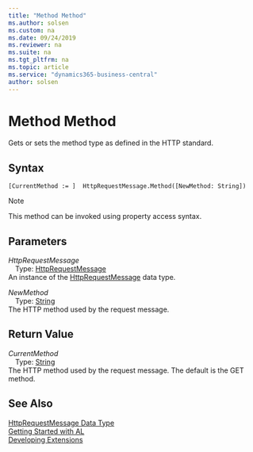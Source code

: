 ```yaml
---
title: "Method Method"
ms.author: solsen
ms.custom: na
ms.date: 09/24/2019
ms.reviewer: na
ms.suite: na
ms.tgt_pltfrm: na
ms.topic: article
ms.service: "dynamics365-business-central"
author: solsen
---
```

[//]: # (START>DO_NOT_EDIT)
[//]: # (IMPORTANT:Do not edit any of the content between here and the END>DO_NOT_EDIT.)
[//]: # (Any modifications should be made in the .xml files in the ModernDev repo.)
# Method Method
Gets or sets the method type as defined in the HTTP standard.


## Syntax
```
[CurrentMethod := ]  HttpRequestMessage.Method([NewMethod: String])
```
> [!NOTE]  
> This method can be invoked using property access syntax.  
## Parameters
*HttpRequestMessage*  
&emsp;Type: [HttpRequestMessage](httprequestmessage-data-type.md)  
An instance of the [HttpRequestMessage](httprequestmessage-data-type.md) data type.  

*NewMethod*  
&emsp;Type: [String](../string/string-data-type.md)  
The HTTP method used by the request message.  


## Return Value
*CurrentMethod*  
&emsp;Type: [String](../string/string-data-type.md)  
The HTTP method used by the request message. The default is the GET method.  


[//]: # (IMPORTANT: END>DO_NOT_EDIT)
## See Also
[HttpRequestMessage Data Type](httprequestmessage-data-type.md)  
[Getting Started with AL](../../devenv-get-started.md)  
[Developing Extensions](../../devenv-dev-overview.md)